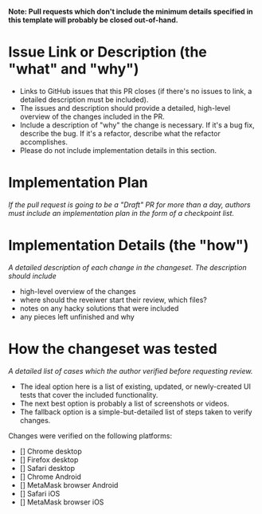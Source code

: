 **Note: Pull requests which don't include the minimum details specified
in this template will probably be closed out-of-hand.**

# Issue Link or Description (the "what" and "why")

- Links to GitHub issues that this PR closes (if there's no issues to link,
  a detailed description must be included).
- The issues and description should provide a
  detailed, high-level overview of the changes included in the PR.
- Include a description of "why" the change is necessary. If it's a bug fix,
  describe the bug. If it's a refactor, describe what the refactor accomplishes.
- Please do not include implementation details in this section.

# Implementation Plan

*If the pull request is going to be a "Draft" PR for more than a day, authors
must include an implementation plan in the form of a checkpoint list.*

# Implementation Details (the "how")

*A detailed description of each change in the changeset. The description should
include*

- high-level overview of the changes
- where should the reveiwer start their review, which files?
- notes on any hacky solutions that were included
- any pieces left unfinished and why

# How the changeset was tested

*A detailed list of cases which the author verified before requesting review.*

- The ideal option here is a list of existing, updated, or newly-created UI
  tests that cover the included functionality.
- The next best option is probably a list of screenshots or videos.
- The fallback option is a simple-but-detailed list of steps taken to verify changes.

Changes were verified on the following platforms:

- [] Chrome desktop
- [] Firefox desktop
- [] Safari desktop
- [] Chrome Android
- [] MetaMask browser Android
- [] Safari iOS
- [] MetaMask browser iOS

